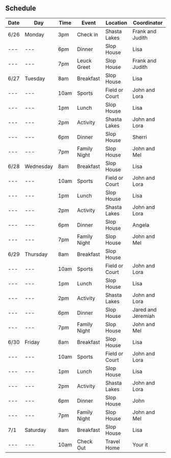 ## Schedule

| Date | Day | Time | Event | Location | Coordinator |
| --- | --- | --- | --- | --- | --- |
| 6/26 | Monday | 3pm | Check in | Shasta Lakes | Frank and Judith |
| --- | --- | 6pm | Dinner | Slop House | Lisa |
| --- | --- | 7pm | Leuck Greet | Slop House | Frank and Judith |
| 6/27 | Tuesday | 8am | Breakfast | Slop House | Lisa |
| --- | --- | 10am | Sports | Field or Court | John and Lora |
| --- | --- | 1pm | Lunch | Slop House | Lisa |
| --- | --- | 2pm | Activity | Shasta Lakes | John and Lora |
| --- | --- | 6pm | Dinner | Slop House | Sherri |
| --- | --- | 7pm | Family Night | Slop House | John and Mel |
| 6/28 | Wednesday | 8am | Breakfast | Slop House | Lisa |
| --- | --- | 10am | Sports | Field or Court | John and Lora |
| --- | --- | 1pm | Lunch | Slop House | Lisa |
| --- | --- | 2pm | Activity | Shasta Lakes | John and Lora |
| --- | --- | 6pm | Dinner | Slop House | Angela |
| --- | --- | 7pm | Family Night | Slop House | John and Mel |
| 6/29 | Thursday | 8am | Breakfast | Slop House | |
| --- | --- | 10am | Sports | Field or Court | John and Lora |
| --- | --- | 1pm | Lunch | Slop House | Lisa |
| --- | --- | 2pm | Activity | Shasta Lakes | John and Lora |
| --- | --- | 6pm | Dinner | Slop House | Jared and Jeremiah |
| --- | --- | 7pm | Family Night | Slop House | John and Mel |
| 6/30 | Friday | 8am | Breakfast | Slop House | Lisa |
| --- | --- | 10am | Sports | Field or Court | John and Lora |
| --- | --- | 1pm | Lunch | Slop House | Lisa |
| --- | --- | 2pm | Activity | Shasta Lakes | John and Lora|
| --- | --- | 6pm | Dinner | Slop House | John |
| --- | --- | 7pm | Family Night | Slop House |John and Mel |
| 7/1 | Saturday | 8am | Breakfast | Slop House | Lisa |
| --- | --- | 10am | Check Out | Travel Home | Your it |

